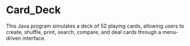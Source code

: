# Card_Deck
This Java program simulates a deck of 52 playing cards, allowing users to create, shuffle, print, search, compare, and deal cards through a menu-driven interface.
